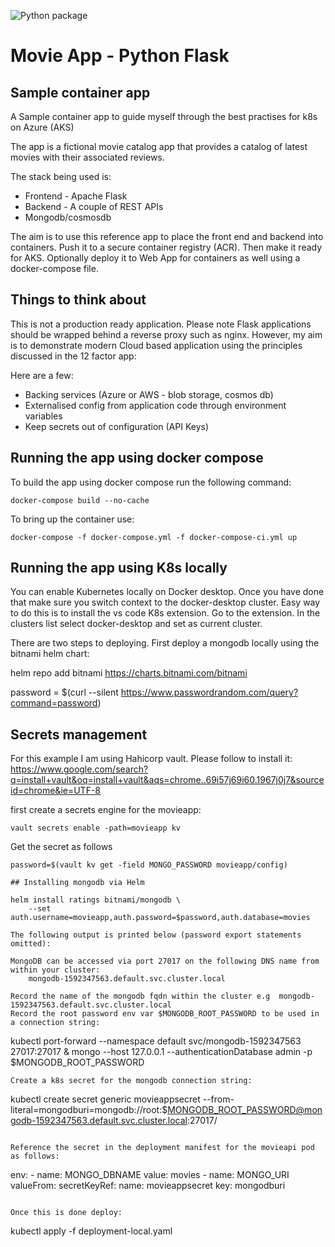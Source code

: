 ![Python package](https://github.com/romeelk/movieapp/workflows/Python%20package/badge.svg)

# Movie App - Python Flask

## Sample container app

A Sample container app to guide myself through the best practises for k8s on Azure (AKS)

The app is a fictional movie catalog app that provides a catalog of latest movies with their associated 
reviews.

The stack being used is:
* Frontend - Apache Flask
* Backend  - A couple of REST APIs
* Mongodb/cosmosdb

The aim is to use this reference app to place the front end and backend into containers. Push it to
a secure container registry (ACR). Then make it ready for AKS. Optionally deploy it to Web App for containers
as well using a docker-compose file.

## Things to think about

This is not a production ready application. Please note Flask applications should be wrapped behind a reverse
proxy such as nginx. However, my aim is to demonstrate modern Cloud based application using the principles discussed
in the 12 factor app:

Here are a few:
* Backing services (Azure or AWS - blob storage, cosmos db)
* Externalised config from application code through environment variables
* Keep secrets out of configuration (API Keys)

## Running the app using docker compose

To build the app using docker compose run the following command:

```
docker-compose build --no-cache 
```

To bring up the container use:

```
docker-compose -f docker-compose.yml -f docker-compose-ci.yml up
```

## Running the app using K8s locally

You can enable Kubernetes locally on Docker desktop. Once you have done that
make sure you switch context to the docker-desktop cluster. Easy way to do this is to install
the vs code K8s extension. Go to the extension. In the clusters list select docker-desktop and
set as current cluster.

There are two steps to deploying. First deploy a mongodb locally using the bitnami helm chart:

helm repo add bitnami https://charts.bitnami.com/bitnami

password = $(curl --silent https://www.passwordrandom.com/query?command=password)

## Secrets management 

For this example I am using Hahicorp vault. Please follow to install it:
https://www.google.com/search?q=install+vault&oq=install+vault&aqs=chrome..69i57j69i60.1967j0j7&sourceid=chrome&ie=UTF-8

first create a secrets engine for the movieapp:

```
vault secrets enable -path=movieapp kv
```

Get the secret as follows

```
password=$(vault kv get -field MONGO_PASSWORD movieapp/config)

## Installing mongodb via Helm

helm install ratings bitnami/mongodb \ 
    --set auth.username=movieapp,auth.password=$password,auth.database=movies

The following output is printed below (password export statements omitted):

MongoDB can be accessed via port 27017 on the following DNS name from within your cluster:
    mongodb-1592347563.default.svc.cluster.local

Record the name of the mongodb fqdn within the cluster e.g  mongodb-1592347563.default.svc.cluster.local
Record the root password env var $MONGODB_ROOT_PASSWORD to be used in a connection string: 

```
kubectl port-forward --namespace default svc/mongodb-1592347563 27017:27017 &
mongo --host 127.0.0.1 --authenticationDatabase admin -p $MONGODB_ROOT_PASSWORD
```
Create a k8s secret for the mongodb connection string:
```
kubectl create secret generic movieappsecret --from-literal=mongodburi=mongodb://root:$MONGODB_ROOT_PASSWORD@mongodb-1592347563.default.svc.cluster.local:27017/
```

Reference the secret in the deployment manifest for the movieapi pod as follows:

```
env:
    - name: MONGO_DBNAME
        value: movies
    - name: MONGO_URI
        valueFrom:
            secretKeyRef:
            name: movieappsecret
            key: mongodburi
```

Once this is done deploy:

```
kubectl apply -f deployment-local.yaml 
```

